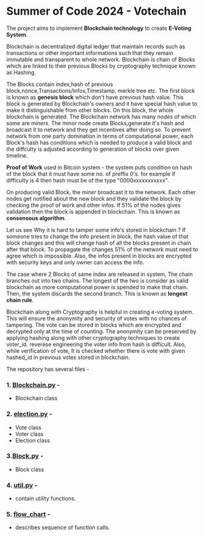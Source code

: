 # Summer of Code 2024 - Votechain
The project aims to implement __Blockchain technology__ to create __E-Voting System__.

Blockchain is decentralized digital ledger that maintain records such as transactions or other important informations such that they remain immutable and transparent to whole network. Blockchain is chain of Blocks which are linked to their previous Blocks by cryptography technique known as Hashing.

The Blocks contain index,hash of previous block,nonce,Transactions/Infos,Timestamp, merkle tree etc. The first block is known as __genesis block__ which don't have previous hash value. This block is generated by Blockchain's owners and it have special hash value to make it distinguishable from other blocks. On this block, the whole blockchain is generated. The Blockchain network has many _nodes_ of which some are _miners_. The minor node create Blocks,generate it's hash and broadcast it to network and they get incentives after doing so. To prevent network from one party domination in terms of computational power, each Block's hash has conditions which is needed to produce a valid block and the diffculty is adjusted according to generation of blocks over given timeline. 

__Proof of Work__ used in Bitcoin system - the system puts condition on hash of the block that it must have some no. of preffix 0's. for example if difficulty is 4 then hash must be of the type "0000xxxxxxxxxxx".

On producing valid Block, the _miner_ broadcast it to the network. Each other nodes get notified about the new block and they validate the block by checking the proof of work and other infos. If 51% of the nodes gives validation then the block is appended in blockchain. This is known as __consensous algorithm__.

Let us see Why it is hard to tamper some info's stored in blockchain ? If someone tries to change the info present in block, the hash value of that block changes and this will change hash of all the blocks present in chain after that block. To propagate the changes 51% of the network must need to agree which is impossible. Also, the infos present in blocks are encrypted with security keys and only owner can access the info.

The case where 2 Blocks of same index are released in system, The chain branches out into two chains. The longest of the two is consider as valid blockchain as more computational power is spended to make that chain. Then, the system discards the second branch. This is known as __longest chain rule__.

Blockchain along with Cryptography is helpful in creating e-voting system. This will ensure the anonymity and security of votes with no chances of tampering. The vote can be stored in blocks which are encrypted and decrypted only at the time of counting. The anonymity can be preserved by applying hashing along with other cryptography techniques to create voter_id. reverese engineering the voter info from hash is difficult. Also, while verification of vote, It is checked whether there is vote with given hashed_id in previous votes stored in blockchain. 








The repository has several files -
### 1. [Blockchain.py](https://github.com/KunjBhesaniya10/SOC-24-Votechain/blob/main/Blockchain.py) - 

- Blockchain class

### 2. [election.py](https://github.com/KunjBhesaniya10/SOC-24-Votechain/blob/main/election.py) -

- Vote class
- Voter class
- Election class

### 3.[Block.py](https://github.com/KunjBhesaniya10/SOC-24-Votechain/blob/main/Block.py) -
- Block class
### 4. [util.py](https://github.com/KunjBhesaniya10/SOC-24-Votechain/blob/main/util.py) -
- contain utility functions.

### 5. [flow_chart](https://github.com/KunjBhesaniya10/SOC-24-Votechain/blob/main/flow_chart.pdf) -
- describes sequence of function calls.
